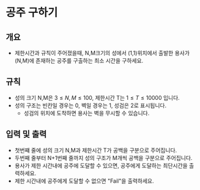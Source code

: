 공주 구하기
===
## 개요
+ 제한시간과 규칙이 주어졌을때, N,M크기의 성에서 (1,1)위치에서 출발한 용사가 (N,M)에 존재하는 공주를 구출하는 최소 시간을 구하세요.
## 규칙
+ 성의 크기 N,M은 $3 \le N,M \le 100$, 제한시간 T는 $1 \le T \le 10000$ 입니다.
+ 성의 구조는 빈칸일 경우는 0, 벽일 경우는 1, 성검은 2로 표시됩니다.
    + 성검의 위치에 도착하면 용사는 벽을 무시할 수 있습니다.
## 입력 및 출력
+ 첫번쨰 줄에 성의 크기 N,M과 제한시간 T가 공백을 구분으로 주어집니다.
+ 두번째 줄부터 N+1번째 줄까지 성의 구조가 M개씩 공백을 구분으로 주어집니다.
+ 용사가 제한 시간내에 공주에 도달할 수 있으면, 공주에게 도달하는 최단시간을 출력하세요.
+ 제한 시간내에 공주에게 도달할 수 없으면 "Fail"을 출력하세요.